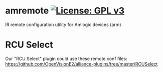 amremote [![License: GPL v3](https://img.shields.io/badge/License-GPLv3-blue.svg)](https://www.gnu.org/licenses/gpl-3.0)
========
IR remote configuration utility for Amlogic devices (arm)
# RCU Select
Our "RCU Select" plugin could use these remote conf files: https://github.com/OpenVisionE2/alliance-plugins/tree/master/RCUSelect
